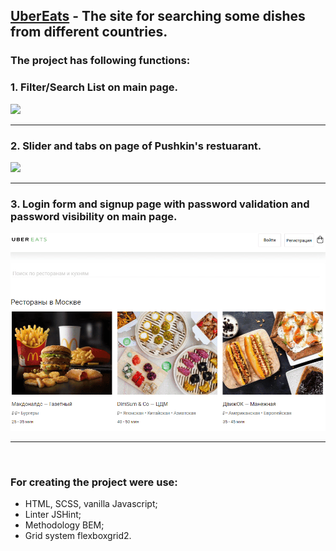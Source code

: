 ## [UberEats](https://albshar.github.io/ubereats/) - The site for searching some dishes from different countries.

### The project has following functions:
### 1. Filter/Search List on main page.
![](https://github.com/AlbShar/ubereats/blob/features/Filter_list/gifs/filter_list.gif)
___
### 2. Slider and tabs on page of Pushkin's restuarant.
![](https://github.com/AlbShar/ubereats/blob/master/gifs/slider_tabs.gif)
___
### 3. Login form and signup page with password validation and password visibility on main page.
![](https://github.com/AlbShar/ubereats/blob/master/gifs/signup_form.gif)
___
<br>

### For creating the project were use:
- HTML, SCSS, vanilla Javascript;
- Linter JSHint;
- Methodology BEM;
- Grid system flexboxgrid2.
